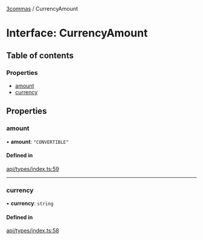 [3commas](../README.md) / CurrencyAmount

# Interface: CurrencyAmount

## Table of contents

### Properties

- [amount](CurrencyAmount.md#amount)
- [currency](CurrencyAmount.md#currency)

## Properties

### amount

• **amount**: `"CONVERTIBLE"`

#### Defined in

[api/types/index.ts:59](https://github.com/ozum/3commas/blob/d6773ef/src/api/types/index.ts#L59)

---

### currency

• **currency**: `string`

#### Defined in

[api/types/index.ts:58](https://github.com/ozum/3commas/blob/d6773ef/src/api/types/index.ts#L58)
